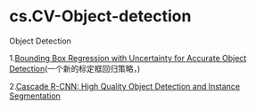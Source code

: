 # cs.CV-Object-detection
Object Detection

1.[Bounding Box Regression with Uncertainty for Accurate Object Detection](https://arxiv.org/pdf/1809.08545v3.pdf)(一个新的标定框回归策略，)

2.[Cascade R-CNN: High Quality Object Detection and Instance Segmentation](https://arxiv.org/pdf/1906.09756v1.pdf)

